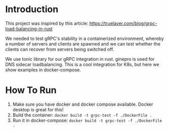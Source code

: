 # Introduction

This project was inspired by this article: https://truelayer.com/blog/grpc-load-balancing-in-rust

We needed to test gRPC's stability in a containerized environment, whereby a number of servers and clients are spawned and we can test whether the clients can recover from servers being switched off. 

We use tonic library for our gRPC integration in rust. ginepro is used for DNS sidecar loadbalancing. This is a cool integration for K8s, but here we show examples in docker-compose. 

# How To Run 

1. Make sure you have docker and docker compose available. Docker desktop is great for this! 
2. Build the container: ```docker build -t grpc-test -f ./DockerFile .```
3. Run it in docker-compose: ```docker build -t grpc-test -f ./DockerFile .```
